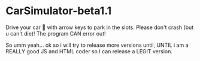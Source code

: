 # CarSimulator-beta1.1
Drive your car 🚙 with arrow keys to park in the slots. Please don't crash (but u can't die)! The program CAN error out!


So umm yeah... ok so i will try to release more versions until, UNTIL i am a REALLY good JS and HTML coder so I can release a LEGIT version.
